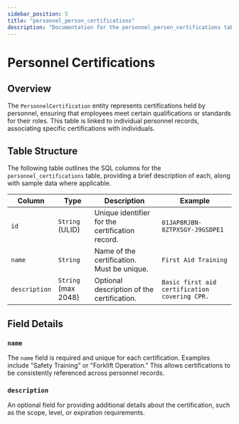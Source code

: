 ```yaml
---
sidebar_position: 5
title: "personnel_person_certifications"
description: "Documentation for the personnel_person_certifications table, outlining its columns and structure."
---
```


# Personnel Certifications

## Overview

The `PersonnelCertification` entity represents certifications held by personnel, ensuring that employees meet certain
qualifications or standards for their roles. This table is linked to individual personnel records, associating specific
certifications with individuals.

## Table Structure

The following table outlines the SQL columns for the `personnel_certifications` table, providing a brief description of
each, along with sample data where applicable.

| Column        | Type                | Description                                     | Example                                       |
| ------------- | ------------------- | ----------------------------------------------- | --------------------------------------------- |
| `id`          | `String` (ULID)     | Unique identifier for the certification record. | `01JAP8RJBN-8ZTPXSGY-J9GSDPE1`                |
| `name`        | `String`            | Name of the certification. Must be unique.      | `First Aid Training`                          |
| `description` | `String` (max 2048) | Optional description of the certification.      | `Basic first aid certification covering CPR.` |

## Field Details

### `name`

The `name` field is required and unique for each certification. Examples include "Safety Training" or "Forklift
Operation." This allows certifications to be consistently referenced across personnel records.

### `description`

An optional field for providing additional details about the certification, such as the scope, level, or expiration
requirements.
